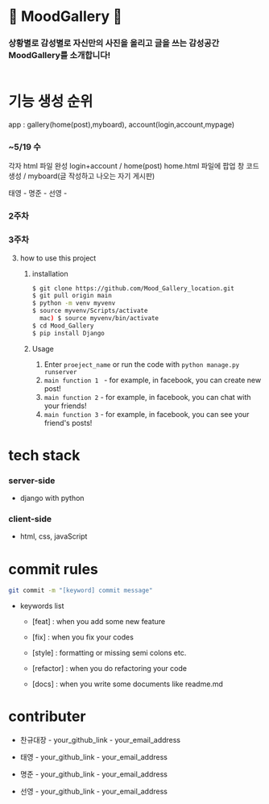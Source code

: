 # 🖤 MoodGallery 🖤


### 상황별로 감성별로 자신만의 사진을 올리고 글을 쓰는 감성공간 MoodGallery를 소개합니다! <br><br>




# 기능 생성 순위 
   app : gallery(home(post),myboard), account(login,account,mypage)

   ### ~5/19 수
   각자 html 파일 완성
   login+account / home(post) home.html 파일에 팝업 창 코드 생성 / myboard(글 작성하고 나오는 자기 게시판) 

   태영 -
   명준 -
   선영 -

   ### 2주차


   ### 3주차 





3. how to use this project

   1. installation

      ``` bash
      $ git clone https://github.com/Mood_Gallery_location.git
      $ git pull origin main
      $ python -m venv myvenv
      $ source myvenv/Scripts/activate
      	mac) $ source myvenv/bin/activate
      $ cd Mood_Gallery
      $ pip install Django
      ```

   2. Usage

      1. Enter `proeject_name` or run the code with `python manage.py runserver`
      2. `main function 1 ` - for example, in facebook, you can create new post!
      3. `main function 2` - for example, in facebook, you can chat with your friends!
      4. `main function 3` - for example, in facebook, you can see your friend's posts!




# tech stack

### server-side

- django with python

### client-side

- html, css, javaScript

  


# commit rules

```bash
git commit -m "[keyword] commit message"
```

- keywords list

  - [feat] : when you add some new feature

  - [fix] : when you fix your codes

  - [style] : formatting or missing semi colons etc.

  - [refactor] : when you do refactoring your code

  - [docs] : when you write some documents like readme.md

    


# contributer

- 찬규대장 - your_github_link - your_email_address

- 태영 - your_github_link - your_email_address

- 명준 - your_github_link - your_email_address

- 선영 - your_github_link - your_email_address

  


